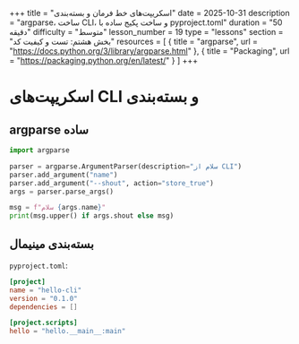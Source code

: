 +++
title = "اسکریپت‌های خط فرمان و بسته‌بندی"
date = 2025-10-31
description = "argparse، ساخت CLI، و ساخت پکیج ساده با pyproject.toml"
duration = "50 دقیقه"
difficulty = "متوسط"
lesson_number = 19
type = "lessons"
section = "بخش هشتم: تست و کیفیت کد"
resources = [
  { title = "argparse", url = "https://docs.python.org/3/library/argparse.html" },
  { title = "Packaging", url = "https://packaging.python.org/en/latest/" }
]
+++

# اسکریپت‌های CLI و بسته‌بندی

## argparse ساده

```python
import argparse

parser = argparse.ArgumentParser(description="سلام از CLI")
parser.add_argument("name")
parser.add_argument("--shout", action="store_true")
args = parser.parse_args()

msg = f"سلام {args.name}"
print(msg.upper() if args.shout else msg)
```

## بسته‌بندی مینیمال

`pyproject.toml`:

```toml
[project]
name = "hello-cli"
version = "0.1.0"
dependencies = []

[project.scripts]
hello = "hello.__main__:main"
```


